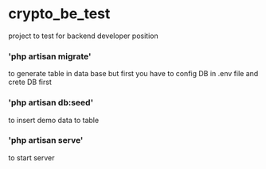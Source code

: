 # crypto_be_test
project to test for backend developer position
### 'php artisan migrate'
to generate table in data base but first you have to config DB in .env file and crete DB first
### 'php artisan db:seed'
to insert demo data to table
### 'php artisan serve'
to start server